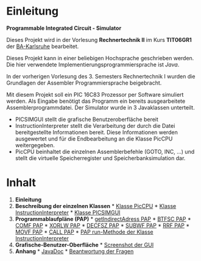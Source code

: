# Einleitung #

**Programmable Integrated Circuit - Simulator**

Dieses Projekt wird in der Vorlesung **Rechnertechnik II** im Kurs **TIT06GR1** der [BA-Karlsruhe](http://www.ba-karlsruhe.de) bearbeitet.

Dieses Projekt kann in einer beliebigen Hochsprache geschrieben werden.
Die hier verwendete Implementierungsprogrammiersprache ist _Java_.

In der vorherigen Vorlesung des 3. Semesters Rechnertechnik I wurden die Grundlagen der Assembler Programmiersprache beigebracht.

Mit diesem Projekt soll ein PIC 16C83 Prozessor per Software simuliert werden. Als Eingabe benötigt das Programm ein bereits ausgearbeitete Assemblerprogrammdatei.
Der Simulator wurde in 3 Javaklassen unterteilt.
  * PICSIMGUI stellt die grafische Benutzeroberfläche bereit
  * InstructionInterpreter stellt die Verarbeitung der durch die Datei bereitgestellte Informationen bereit. Diese Informationen werden ausgewertet und für die Endbearbeitung an die Klasse PicCPU weitergegeben.
  * PicCPU beinhaltet die einzelnen Assemblerbefehle (GOTO, INC, ...) und stellt die virtuelle Speicherregister und Speicherbanksimulation dar.


# Inhalt #

  1. **Einleitung**
  1. **Beschreibung der einzelnen Klassen**
    * [Klasse PicCPU](http://code.google.com/p/pic-simulator/wiki/PicCPU)
    * [Klasse InstructionInterpreter](http://code.google.com/p/pic-simulator/wiki/InstructionInterpreter)
    * [Klasse PICSIMGUI](http://code.google.com/p/pic-simulator/wiki/PICSIMGUI)
  1. **Programmablaufpläne (PAP)**
    * [getIndirectAdress PAP](http://code.google.com/p/pic-simulator/wiki/gIAPAP)
    * [BTFSC PAP](http://code.google.com/p/pic-simulator/wiki/BTFSCPAP)
    * [COMF PAP](http://code.google.com/p/pic-simulator/wiki/COMFPAP)
    * [XORLW PAP](http://code.google.com/p/pic-simulator/wiki/xorlw)
    * [DECFSZ PAP](http://code.google.com/p/pic-simulator/wiki/decfsz)
    * [SUBWF PAP](http://code.google.com/p/pic-simulator/wiki/subwf)
    * [RRF PAP](http://code.google.com/p/pic-simulator/wiki/rrf)
    * [MOVF PAP](http://code.google.com/p/pic-simulator/wiki/movf)
    * [CALL PAP](http://code.google.com/p/pic-simulator/wiki/call)
    * [PAP run-Methode der Klasse InstructionInterpreter](http://code.google.com/p/pic-simulator/wiki/IIrun)
  1. **Grafische-Benutzer-Oberfläche**
    * [Screenshot der GUI](http://code.google.com/p/pic-simulator/wiki/screenshotgui)
  1. **Anhang**
    * [JavaDoc](http://home.arcor.de/pp1986/picsim/javadoc/index.html)
    * [Beantwortung der Fragen](http://code.google.com/p/pic-simulator/wiki/Fragen)